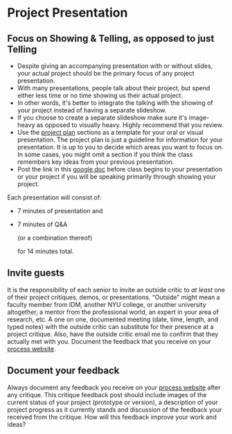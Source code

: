 # Project Presentation

## Focus on Showing & Telling, as opposed to just Telling

* Despite giving an accompanying presentation with or without slides, your actual project should be the primary focus of any project presentation.
* With many presentations, people talk about their project, but spend either less time or no time showing us their actual project. 
* In other words, it's better to integrate the talking with the showing of your project instead of having a separate slideshow. 
* If you choose to create a separate slideshow make sure it's image-heavy as opposed to visually heavy. Highly recommend that you review.
* Use the [project plan](../project_plan/) sections as a template for your oral or visual presentation. The project plan is just a guideline for information for your presentation. It is up to you to decide which areas you want to focus on. In some cases, you might omit a section if you think the class remembers key ideas from your previous presentation.
* Post the link in this [google doc](https://docs.google.com/document/d/1EfXgca1QsOS6xNGzMvSjeAmHDSRgqK2bK1CTrJRPoNU/edit) before class begins to your presentation or your project if you will be speaking primarily through showing your project.

Each presentation will consist of:

* 7 minutes of presentation and 
* 7 minutes of Q&A

  \(or a combination thereof\)

  for 14 minutes total.

## Invite guests

It is the responsibility of each senior to invite an outside critic to _at least_ one of their project critiques, demos, or presentations. “Outside” might mean a faculty member from IDM, another NYU college, or another university altogether, a mentor from the professional world, an expert in your area of research, etc. A one on one, documented meeting \(date, time, length, and typed notes\) with the outside critic can substitute for their presence at a project critique. Also, have the outside critic email me to confirm that they actually met with you. Document the feedback that you receive on your [process website](../pre-work/website.md).

## Document your feedback

Always document any feedback you receive on your [process website]() after any critique. This critique feedback post should include images of the current status of your project \(prototype or version\), a description of your project progress as it currently stands and discussion of the feedback your received from the critique. How will this feedback improve your work and ideas?



